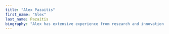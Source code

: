 ```yaml
---
title: "Alex Pazaitis"
first_name: "Alex"
last_name: Pazaitis
biography: "Alex has extensive experience from research and innovation projects, as well as project management, and has worked as a consultant for private and public organizations. His research interests include technology governance; innovation policy; digital commons; open cooperativism and distributed ledger technologies."
---
```

